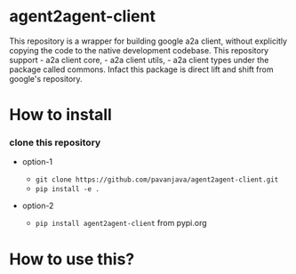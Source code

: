 # agent2agent-client
This repository is a wrapper for building google a2a client, without explicitly copying the code to the native development codebase. This repository support - a2a client core, - a2a client utils,  - a2a client types under the package called commons. Infact this package is direct lift and shift from google's repository.

# How to install
### clone this repository
* option-1
    - `git clone https://github.com/pavanjava/agent2agent-client.git`
    - `pip install -e .`
* option-2

    - `pip install agent2agent-client` from pypi.org

# How to use this?
